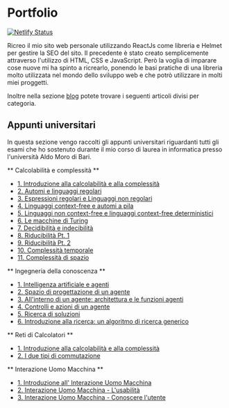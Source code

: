 # Portfolio
[![Netlify Status](https://api.netlify.com/api/v1/badges/338362cb-fcc7-48a3-87ad-3d9e59ca25a9/deploy-status)](https://app.netlify.com/sites/playful-puppy-ae275f/deploys)

Ricreo il mio sito web personale utilizzando ReactJs come libreria e Helmet per gestire la SEO del sito. Il precedente è stato creato semplicemente attraverso l'utilizzo di HTML, CSS e JavaScript. Però la voglia di imparare cose nuove mi ha spinto a ricrearlo, ponendo le basi pratiche di una libreria molto utilizzata nel mondo dello sviluppo web e che potrò utilizzare in molti miei proggetti.

Inoltre nella sezione [blog](https://www.federicocalo.dev/blog) potete trovare i seguenti articoli divisi per categoria.

## Appunti universitari

In questa sezione vengo raccolti  gli appunti universitari riguardanti tutti gli esami che ho sostenuto durante il mio corso di laurea in informatica presso l'università Aldo Moro di Bari.

** Calcolabilità e complessità **

- [1. Introduzione alla calcolabilità e alla complessità](https://www.federicocalo.dev/Introduzione-alla-Calcolabilita-e-Complessita)
- [2. Automi e linguaggi regolari](https://www.federicocalo.dev/Automi-e-linguaggi-regolari)
- [3. Espressioni regolari e Linguaggi non regolari](https://www.federicocalo.dev/Espressioni-regolari-e-linguaggi-non-regolari)
- [4. Linguaggi context-free e automi a pila](https://www.federicocalo.dev/Linguaggi-context-free-e-automi-a-pila)
- [5. Linguaggi non context-free e linguaggi context-free deterministici](https://www.federicocalo.dev/Linguaggi-non-context-free-e-linguaggi-context-free-deterministici)
- [6. Le macchine di Turing](https://www.federicocalo.dev/Le-macchine-di-Turing)
- [7. Decidibilità e indecibilità](https://www.federicocalo.dev/Dedicibilit%C3%A0-e-indecidibilit%C3%A0)
- [8. Riducibilità Pt. 1](https://www.federicocalo.dev/Riducibilit%C3%A0-Pt-1)
- [9. Riducibilità Pt. 2](https://www.federicocalo.dev/Riducibilit%C3%A0-Pt-2)
- [10. Complessità temporale](https://www.federicocalo.dev/Complessit%C3%A0-temporale)
- [11. Complessità di spazio](https://www.federicocalo.dev/Complessit%C3%A0-di-spazio)


** Ingegneria della conoscenza **
- [1. Intelligenza artificiale e agenti](https://www.federicocalo.dev/Introduzione-ingegneria-della-conoscenza)
- [2. Spazio di progettazione di un agente](https://www.federicocalo.dev/Spazio-di-progettazione-di-un-agente)
- [3. All'interno di un agente: architettura e le funzioni agenti](https://www.federicocalo.dev/All-interno-di-un-agente-architettura-e-le-funzioni-agente)
- [4. Controlli e azioni di un agente](https://www.federicocalo.dev/Controlli-e-azioni-di-un-agente)
- [5. Ricerca di soluzioni](https://www.federicocalo.dev/Ricerca-di-soluzioni)
- [6. Introduzione alla ricerca: un algoritmo di ricerca generico](https://www.federicocalo.dev/Introduzione-alla-ricerca:-un-algoritmo-di-ricerca-generico)


** Reti di Calcolatori **
- [1. Introduzione alla calcolabilità e alla complessità](https://www.federicocalo.dev/Introduzione-alla-Calcolabilita-e-Complessita)
- [2. I due tipi di commutazione](https://www.federicocalo.dev/Reti-di-Calcolatori-Vari-Tipi-Di-Commutazione)

** Interazione Uomo Macchina **
- [1. Introduzione all' Interazione Uomo Macchina](https://www.federicocalo.dev/Interazione-uomo-macchina-Introduzione)
- [2. Interazione Uomo Macchina - L'usabilità](https://www.federicocalo.dev/Interazione-uomo-macchina-Usabilita-e-Modello-di-iterazione)
- [3. Interazione Uomo Macchina - Conoscere l'utente](https://www.federicocalo.dev/Interazione-uomo-macchina-Conoscere-l-utente)